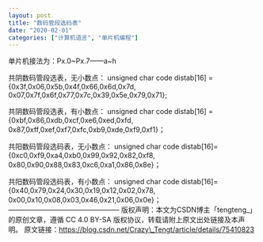 ```yaml
---
layout: post
title: "数码管段选码表"
date: "2020-02-01"
categories: ["计算机语言", "单片机编程"]
---
```


单片机接法为：Px.0~Px.7——a~h

共阴数码管段选表，无小数点： unsigned char code distab\[16\] = {0x3f,0x06,0x5b,0x4f,0x66,0x6d,0x7d, 0x07,0x7f,0x6f,0x77,0x7c,0x39,0x5e,0x79,0x71};

共阴数码管段选表，有小数点： unsigned char code distab\[16\] = {0xbf,0x86,0xdb,0xcf,0xe6,0xed,0xfd, 0x87,0xff,0xef,0xf7,0xfc,0xb9,0xde,0xf9,0xf1}；

共阳数码管段选码表，无小数点： unsigned char code distab\[16\]={0xc0,0xf9,0xa4,0xb0,0x99,0x92,0x82,0xf8, 0x80,0x90,0x88,0x83,0xc6,0xa1,0x86,0x8e}；

共阳数码管段选码表，有小数点： unsigned char code distab\[16\]={0x40,0x79,0x24,0x30,0x19,0x12,0x02,0x78, 0x00,0x10,0x08,0x03,0x46,0x21,0x06,0x0e}； ———————————————— 版权声明：本文为CSDN博主「tengteng\_」的原创文章，遵循 CC 4.0 BY-SA 版权协议，转载请附上原文出处链接及本声明。 原文链接：https://blog.csdn.net/Crazy\_Tengt/article/details/75410823
